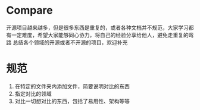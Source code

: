 # Compare
开源项目越来越多，但是很多东西是重复的，或者各种文档并不规范，大家学习都有一定难度，希望大家能够同心协力，将自己的经验分享给他人，避免走重复的弯路
总结各个领域的开源或者不开源的项目，欢迎补充

# 规范
1. 在特定的文件夹内添加文件，简要说明对比的东西
2. 指定对比的领域
3. 对比一切想对比的东西，包括了易用性、架构等等
